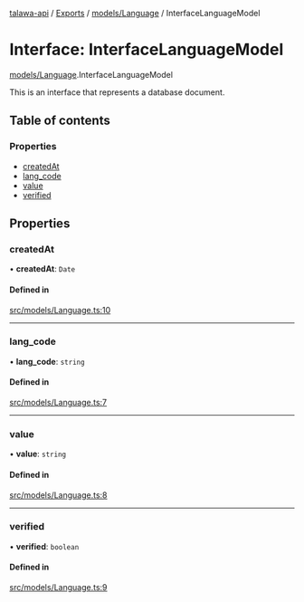 [talawa-api](../README.md) / [Exports](../modules.md) / [models/Language](../modules/models_Language.md) / InterfaceLanguageModel

# Interface: InterfaceLanguageModel

[models/Language](../modules/models_Language.md).InterfaceLanguageModel

This is an interface that represents a database document.

## Table of contents

### Properties

- [createdAt](models_Language.InterfaceLanguageModel.md#createdat)
- [lang\_code](models_Language.InterfaceLanguageModel.md#lang_code)
- [value](models_Language.InterfaceLanguageModel.md#value)
- [verified](models_Language.InterfaceLanguageModel.md#verified)

## Properties

### createdAt

• **createdAt**: `Date`

#### Defined in

[src/models/Language.ts:10](https://github.com/PalisadoesFoundation/talawa-api/blob/4145524/src/models/Language.ts#L10)

___

### lang\_code

• **lang\_code**: `string`

#### Defined in

[src/models/Language.ts:7](https://github.com/PalisadoesFoundation/talawa-api/blob/4145524/src/models/Language.ts#L7)

___

### value

• **value**: `string`

#### Defined in

[src/models/Language.ts:8](https://github.com/PalisadoesFoundation/talawa-api/blob/4145524/src/models/Language.ts#L8)

___

### verified

• **verified**: `boolean`

#### Defined in

[src/models/Language.ts:9](https://github.com/PalisadoesFoundation/talawa-api/blob/4145524/src/models/Language.ts#L9)
